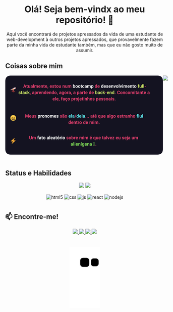 <div align="center">
  
  <h1>
    Olá! Seja bem-vindx ao meu repositório! 🌱
  </h1>
  
  <p>
    Aqui você encontrará de projetos apressados da vida de uma estudante de web-development à outros projetos apressados, que provavelmente fazem parte da minha vida de estudante também, mas que eu não gosto muito de assumir.
  </p>
  
  <h2 align="left">Coisas sobre mim</h2>

  
  <div style="display: flex">
    <img align="center" height="250em" src="./rounded-in-photoretrica.png"/>
    <img align="center" height="250em" src="https://media.tenor.com/bQCHJwgCNuMAAAAM/kitten-cat.gif"/>
  </div>
 
  <br>

<h2 align="left">Status e Habilidades</h2>
  
<div width="100%">
  <img height="180em" src="https://github-readme-stats.vercel.app/api?username=isabellexvr&show_icons=true&theme=radical"/>
  <img height="180em" src="https://github-readme-stats.vercel.app/api/top-langs/?username=anuraghazra&layout=compact&theme=radical"/>
</div>

<div style="display: inline-block">
  <br/>
  <img alt="html5" align="center" src="https://img.shields.io/badge/html5-%23E34F26.svg?style=for-the-badge&logo=html5&logoColor=white"/>
  <img alt="css" align="center" src="https://img.shields.io/badge/css3-%231572B6.svg?style=for-the-badge&logo=css3&logoColor=white"/>
  <img alt="js" align="center" src="https://img.shields.io/badge/javascript-%23323330.svg?style=for-the-badge&logo=javascript&logoColor=%23F7DF1E"/>
  <img alt="react" align="center" src="https://img.shields.io/badge/react-%2320232a.svg?style=for-the-badge&logo=react&logoColor=%2361DAFB"/>
  <img alt="nodejs" align="center" src="https://img.shields.io/badge/node.js-6DA55F?style=for-the-badge&logo=node.js&logoColor=white"/>
</div>


#
<h2 align="left">📫 Encontre-me! </h2>

<a href="mailto:isabellexavier59@gmail.com?Subject=Ola%2C%20estive%20em%20seu%20repositorio%20GitHub%20e%20quero%20contacta-la%21">
  <img src="https://img.shields.io/badge/Gmail-D14836?style=for-the-badge&logo=gmail&logoColor=white"/>
</a>

<a href="mailto:isabellexavier59@gmail.com?Subject=Ola%2C%20estive%20em%20seu%20repositorio%20GitHub%20e%20quero%20contacta-la%21">
  <img src="https://img.shields.io/badge/Instagram-%23E4405F.svg?style=for-the-badge&logo=Instagram&logoColor=white"/>
</a>

<a href="mailto:isabellexavier59@gmail.com?Subject=Ola%2C%20estive%20em%20seu%20repositorio%20GitHub%20e%20quero%20contacta-la%21">
  <img src="https://img.shields.io/badge/linkedin-%230077B5.svg?style=for-the-badge&logo=linkedin&logoColor=white"/>
</a>

<a href="mailto:isabellexavier59@gmail.com?Subject=Ola%2C%20estive%20em%20seu%20repositorio%20GitHub%20e%20quero%20contacta-la%21">
  <img src="https://img.shields.io/badge/Twitter-%231DA1F2.svg?style=for-the-badge&logo=Twitter&logoColor=white"/>
</a>
  
  #
  ![Snake animation](https://github.com/rafaballerini/rafaballerini/blob/output/github-contribution-grid-snake.svg)
                                                                                                  
</div>
